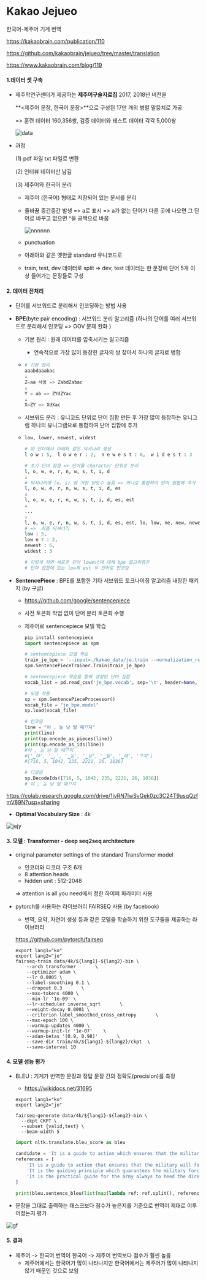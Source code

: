 # Kakao Jejueo

 한국어-제주어 기계 번역 

https://kakaobrain.com/publication/110

https://github.com/kakaobrain/jejueo/tree/master/translation

https://www.kakaobrain.com/blog/119



#### 1.데이터 셋 구축 

- 제주학연구센터가 제공하는 **제주어구술자료집** 2017, 2018년 버전을 

  **<제주어 문장, 한국어 문장>**으로 구성된 17만 개의 병렬 말뭉치로 가공

  => 훈련 데이터 160,356쌍, 검증 데이터와 테스트 데이터 각각 5,000쌍

   ![data](https://github.com/as9786/ParrotnlpJeju/blob/main/old_conv_list/data.PNG)

- 과정

  (1) pdf 파일 txt 파일로 변환 

  (2) 인터뷰 데이터만 남김 

  (3) 제주어와 한국어 분리 

  - 제주어 (한국어) 형태로 저장되어 있는 문서를 분리 

  - 줄바꿈 중간중간 발생 => a로 표시 => a가 없는 단어가 다른 곳에 나오면 그 단어로 바꾸고 없으면 ^을 공백으로 바꿈 

    ![nnnnnn](https://github.com/as9786/ParrotnlpJeju/blob/main/old_conv_list/nnnnnn.PNG)

  - punctuation 

  - 아래아와 같은 옛한글 standard 유니코드로 

  - train, test, dev 데이터로 split => dev, test 데이터는 한 문장에 단어 5개 이상 들어가는 문장들로 구성 



#### 2. 데이터 전처리 

- 단어를 서브워드로 분리해서 인코딩하는 방법 사용 

- **BPE**(byte pair encoding) : 서브워드 분리 알고리즘 (하나의 단어를 여러 서브워드로 분리해서 인코딩 => OOV 문제 완화 )

  - 기본 원리 : 원래 데이터를 압축시키는 알고리즘 

    - 연속적으로 가장 많이 등장한 글자의 쌍  찾아서 하나의 글자로 병합 

  - ```python
    # 기본 원리 
    aaabdaaabac
    ↓
    Z=aa 사용 => ZabdZabac
    ↓
    Y = ab => ZYdZYac
    ↓
    X=ZY => XdXac
    ```

  - 서브워드 분리 : 유니코드 단위로 단어 집합 만든 후 가장 많이 등장하는 유니그램 하나의 유니그램으로 통합하여 단어 집합에 추가 

  - ```python
    low, lower, newest, widest
    
    # 위 단어에서 아래와 같은 딕셔너리 생성  
    l o w : 5,  l o w e r : 2,  n e w e s t : 6,  w i d e s t : 3
    
    # 초기 단어 집합 => 단어를 character 단위로 분리 
    l, o, w, e, r, n, w, s, t, i, d
    ↓
    # 딕셔너리에 (e, s) 쌍 가장 빈도수 높음 => 하나로 통합하여 단어 집합에 추가 
    l, o, w, e, r, n, w, s, t, i, d, es
    ↓
    l, o, w, e, r, n, w, s, t, i, d, es, est
    ↓
    ...
    ↓
    l, o, w, e, r, n, w, s, t, i, d, es, est, lo, low, ne, new, newest, wi, wid, widest
    # =>  최종 딕셔너리
    low : 5,
    low e r : 2,
    newest : 6,
    widest : 3
    
    # 이렇게 하면 새로운 단어 lowest에 대해 bpe 알고리즘은 
    # 단어 집합에 있는 low와 est 두 단어로 인코딩 
    ```

- **SentencePiece** : BPE를 포함한 기타 서브워드 토크나이징 알고리즘 내장한 패키지 (by 구글)

  - https://github.com/google/sentencepiece

  - 사전 토큰화 작업 없이 단어 분리 토큰화 수행 

  - 제주어로 sentencepiece 모델 학습 

    ```python
    pip install sentencepiece
    import sentencepiece as spm 
    
    # sentencepiece 모델 학습
    train_je_bpe = '--input=./kakao_data/je.train --normalization_rule_name=identity --model_prefix=je_bpe --vocab_size=4000 --model_type=bpe --character_coverage=0.995'
    spm.SentencePieceTrainer.Train(train_je_bpe)
    
    # sentencepiece 학습을 통해 생성된 단어 집합 
    vocab_list = pd.read_csv('je_bpe.vocab', sep='\t', header=None, quoting=csv.QUOTE_NONE)
    
    # 모델 적용 
    sp = spm.SentencePieceProcessor()
    vocab_file = "je_bpe.model"
    sp.load(vocab_file)
    
    # 인코딩
    line = "야 , ᄂᆞᆯ 낭 탈 때ᄁᆞ지"
    print(line)
    print(sp.encode_as_pieces(line))
    print(sp.encode_as_ids(line))
    #야 , ᄂᆞᆯ 낭 탈 때ᄁᆞ지
    #['▁야', '▁,', '▁ᄂᆞᆯ', '▁낭', '▁탈', '▁때', 'ᄁᆞ지']
    #[716, 5, 1042, 235, 2221, 26, 1036]
    
    # 디코딩 
    sp.DecodeIds([716, 5, 1042, 235, 2221, 26, 1036])
    # 야 , ᄂᆞᆯ 낭 탈 때ᄁᆞ지
    ```


https://colab.research.google.com/drive/1iyRN7lwSvGek0zc3C24T9usqQzfmV89N?usp=sharing



- **Optimal Vocabulary Size** : 4k 

![jejy](https://github.com/as9786/ParrotnlpJeju/blob/main/old_conv_list/jejy.PNG)





#### 3. 모델 : **Transformer** - deep seq2seq architecture 

- original parameter settings of the standard Transformer model

   - 인코더와 디코더 구조 6개 
   - 8 attention heads 
   - hidden unit : 512-2048 

  => attention is all you need에서 정한 하이퍼 파라미터 사용  

- pytorch를 사용하는 라이브러리 FAIRSEQ 사용 (by facebook) 

  - 번역, 요약, 자연어 생성 등과 같은 모델을 학습하기 위한 도구들을 제공하는 라이브러리 

  https://github.com/pytorch/fairseq

  ```
  export lang1="ko"
  export lang2="je"
  fairseq-train data/4k/${lang1}-${lang2}-bin \
      --arch transformer       \
      --optimizer adam \
      --lr 0.0005 \
      --label-smoothing 0.1 \
      --dropout 0.3       \
      --max-tokens 4000 \
      --min-lr '1e-09' \
      --lr-scheduler inverse_sqrt       \
      --weight-decay 0.0001 \
      --criterion label_smoothed_cross_entropy       \
      --max-epoch 100 \
      --warmup-updates 4000 \
      --warmup-init-lr '1e-07'    \
      --adam-betas '(0.9, 0.98)'       \
      --save-dir train/4k/${lang1}-${lang2}/ckpt  \
      --save-interval 10
  ```

  

#### 4. 모델 성능 평가 

- BLEU : 기계가 번역한 문장과 정답 문장 간의 정확도(precision)를 측정

  - https://wikidocs.net/31695

  ```
  export lang1="ko"
  export lang2="je"
  
  fairseq-generate data/4k/${lang1}-${lang2}-bin \
    --ckpt CKPT \
    --subset {valid,test} \
    --beam-width 5
  ```

  ```python
  import nltk.translate.bleu_score as bleu
  
  candidate = 'It is a guide to action which ensures that the military always obeys the commands of the party'
  references = [
      'It is a guide to action that ensures that the military will forever heed Party commands',
      'It is the guiding principle which guarantees the military forces always being under the command of the Party',
      'It is the practical guide for the army always to heed the directions of the party'
  ]
  
  print(bleu.sentence_bleu(list(map(lambda ref: ref.split(), references)),candidate.split()))
  ```



- 문장을 그대로 출력하는 태스크보다 점수가 높은지를 기준으로 번역이 제대로 이루어졌는지 평가

![gf](https://github.com/as9786/ParrotnlpJeju/blob/main/old_conv_list/gf.PNG)




#### 5. 결과 

- 제주어 -> 한국어 번역이 한국어 -> 제주어 번역보다 점수가 훨씬 높음 
  - 제주어에서는 한국어가 많이 나타나지만 한국어에서는 제주어가 많이 나타나지 않기 때문인 것으로 보임 

